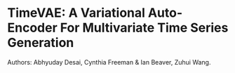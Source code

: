 # TimeVAE: A Variational Auto-Encoder For Multivariate Time Series Generation

Authors: Abhyuday Desai, Cynthia Freeman & Ian Beaver, Zuhui Wang.
